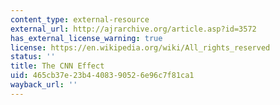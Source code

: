 ```yaml
---
content_type: external-resource
external_url: http://ajrarchive.org/article.asp?id=3572
has_external_license_warning: true
license: https://en.wikipedia.org/wiki/All_rights_reserved
status: ''
title: The CNN Effect
uid: 465cb37e-23b4-4083-9052-6e96c7f81ca1
wayback_url: ''
---
```

